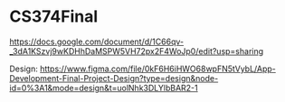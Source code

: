 # CS374Final

https://docs.google.com/document/d/1C66qv-_3dA1KSzvj9wKDHhDaMSPW5VH72px2F4WoJp0/edit?usp=sharing

Design: https://www.figma.com/file/0kF6H6iHWO68wpFN5tVybL/App-Development-Final-Project-Design?type=design&node-id=0%3A1&mode=design&t=uolNhk3DLYlbBAR2-1